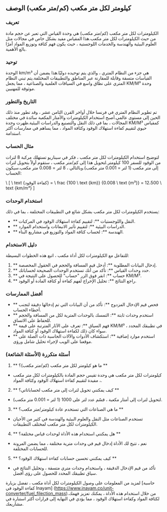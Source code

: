 ## كيلومتر لكل متر مكعب (كم/متر مكعب) الوصف

### تعريف
الكيلومترات لكل متر مكعب (كم/متر مكعب) هي وحدة القياس التي تعبر عن حجم مادة من حيث الكيلومترات لكل متر مكعب.هذا المقياس مفيد بشكل خاص في مجالات مثل العلوم البيئية والهندسة والخدمات اللوجستية ، حيث يكون فهم كثافة وتوزيع المواد أمرًا بالغ الأهمية.

### توحيد
الوحدة km/m³ هي جزء من النظام المتري ، والذي يتم توحيده دوليًا.هذا يضمن أن القياسات متسقة وقابلة للمقارنة عبر المناطق والتطبيقات المختلفة.يتم تبني النظام المتري على نطاق واسع في السياقات العلمية والصناعية ، مما يجعل KM/M³ وحدة موثوقة للمهنيين.

### التاريخ والتطور
تم تطوير النظام المتري في فرنسا خلال أواخر القرن الثامن عشر ، وقد تطور منذ ذلك الحين إلى مستوى عالمي.أصبح استخدام الكيلومترات والأمتار المكعبة سائدة في مختلف المجالات ، بما في ذلك النقل والتصنيع والدراسات البيئية.ظهرت وحدة KM/M³ كمقياس حيوي لتقييم كفاءة استهلاك الوقود وكثافة المواد ، مما يساهم في ممارسات أكثر استدامة.

### مثال الحساب
لتوضيح استخدام الكيلومترات لكل متر مكعب ، فكر في سيناريو تستهلك مركبة 8 لترات من الوقود للسفر 100 كيلومتر.لتحويل هذا إلى كم/متر مكعب ، ستقوم أولاً بتحويل لترات إلى متر مكعب (1 لتر = 0.001 متر مكعب).وبالتالي ، 8 لتر = 0.008 متر مكعب.سيكون الحساب:

\ [
\ text {كفاءة الوقود} = \ frac {100 \ text {km}} {0.008 \ text {m³}} = 12،500 \ text {km/m³}
\]

### استخدام الوحدات
يستخدم الكيلومترات لكل متر مكعب بشكل شائع في التطبيقات المختلفة ، بما في ذلك:
- ** النقل واللوجستيات **: لتقييم كفاءة استهلاك الوقود في المركبات.
- ** الدراسات البيئية **: لتقييم تأثير الانبعاثات واستخدام الموارد.
- ** الهندسة **: لحساب كثافة المواد والتوزيع في مشاريع البناء.

### دليل الاستخدام
للتفاعل مع الكيلومترات لكل أداة مكعب ، اتبع هذه الخطوات البسيطة:
1. ** إدخال البيانات المطلوبة **: أدخل قيم المسافة والحجم في الحقول المخصصة.
2. ** حدد وحدات القياس **: تأكد من أنك تستخدم الوحدات الصحيحة لحساباتك.
3. ** حساب **: انقر فوق الزر "حساب" للحصول على النتيجة في KM/M³.
4. ** راجع النتائج **: تحليل الإخراج لفهم كفاءة أو كثافة المادة أو الوقود.

### أفضل الممارسات
- ** فحص قيم الإدخال المزدوج **: تأكد من أن البيانات التي تم إدخالها دقيقة لتجنب أخطاء الحساب.
- ** استخدم وحدات ثابتة **: التمسك بالوحدات المترية لكل من المسافة والحجم للحفاظ على الاتساق.
- ** فهم السياق **: تعرف على الآثار المترتبة على قيمة KM/M³ في تطبيقك المحدد ، سواء كان ذلك لكفاءة استهلاك الوقود أو كثافة المواد.
- ** استخدم موارد إضافية **: استكشاف الأدوات والآلات الحاسبة ذات الصلة على موقعنا على الويب لإجراء تحليل شامل ورؤى.

### أسئلة متكررة (الأسئلة الشائعة)

1. ** ما هو كيلومتر لكل متر مكعب (كم/متر مكعب)؟ **
- كيلومترات لكل متر مكعب هي وحدة تقيس حجم المادة بالكيلومترات لكل متر مكعب ، مفيدة لتقييم كفاءة استهلاك الوقود وكثافة المواد.

2. ** كيف يمكنني تحويل لترات إلى متر مكعب لحساباتاتي؟ **
- لتحويل لترات إلى أمتار مكعبة ، قسّم عدد لتر على 1000 (1 لتر = 0.001 متر مكعب).

3. ** ما هي الصناعات التي تستخدم عادة كيلومتر/متر مكعب؟ **
- تستخدم الصناعات مثل النقل والعلوم البيئية والهندسة في كثير من الأحيان الكيلومترات لكل متر مكعب لمختلف التطبيقات.

4. ** هل يمكنني استخدام هذه الأداة لوحدات قياس مختلفة؟ **
- نعم ، تتيح لك الأداة إدخال قيم في وحدات مترية مختلفة ، مما يضمن المرونة للحسابات المختلفة.

5. ** كيف يمكنني تحسين حسابات كفاءة استهلاك الوقود؟ **
- تأكد من قيم الإدخال الدقيقة ، واستخدام وحدات متري متسقة ، وتحليل النتائج في سياق تطبيقك المحدد للحصول على رؤى أفضل.

لمزيد من المعلومات على وصول الكيلومترات لكل أداة مكعب ، تفضل بزيارة [حاسبة كفاءة الوقود في Inayam] (https://www.inayam.co/unit-converter/fuel_filection_mass).من خلال استخدام هذه الأداة ، يمكنك تعزيز فهمك لكثافة المواد وكفاءة استهلاك الوقود ، مما يؤدي في النهاية إلى قرارات أكثر استنارة في مشاريعك.